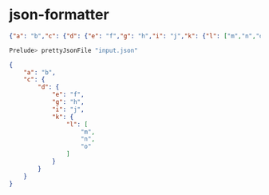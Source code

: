 # json-formatter

```json
{"a": "b","c": {"d": {"e": "f","g": "h","i": "j","k": {"l": ["m","n","o"]}}}}
```

```sh
Prelude> prettyJsonFile "input.json"
```

```json
{
	"a": "b",
	"c": {
		"d": {
			"e": "f",
			"g": "h",
			"i": "j",
			"k": {
				"l": [
					"m",
					"n",
					"o"
				]
			}
		}
	}
}
```